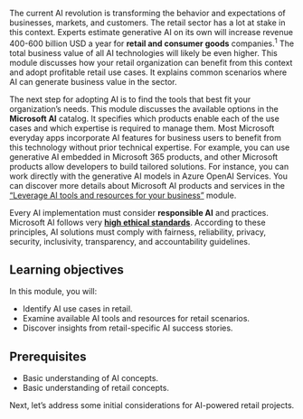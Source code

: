 The current AI revolution is transforming the behavior and expectations of businesses, markets, and customers. The retail sector has a lot at stake in this context. Experts estimate generative AI on its own will increase revenue 400-600 billion USD a year for **retail and consumer goods** companies.<sup>1</sup> The total business value of all AI technologies will likely be even higher. This module discusses how your retail organization can benefit from this context and adopt profitable retail use cases. It explains common scenarios where AI can generate business value in the sector.

The next step for adopting AI is to find the tools that best fit your organization’s needs. This module discusses the available options in the **Microsoft AI** catalog. It specifies which products enable each of the use cases and which expertise is required to manage them. Most Microsoft everyday apps incorporate AI features for business users to benefit from this technology without prior technical expertise. For example, you can use generative AI embedded in Microsoft 365 products, and other Microsoft products allow developers to build tailored solutions. For instance, you can work directly with the generative AI models in Azure OpenAI Services. You can discover more details about Microsoft AI products and services in the [“Leverage AI tools and resources for your business”](/training/modules/leverage-ai-tools) module.

Every AI implementation must consider **responsible AI** and practices. Microsoft AI follows very **[high ethical standards](https://www.microsoft.com/ai/responsible-ai)**. According to these principles, AI solutions must comply with fairness, reliability, privacy, security, inclusivity, transparency, and accountability guidelines.

## Learning objectives
In this module, you will:

* Identify AI use cases in retail.
* Examine available AI tools and resources for retail scenarios.
* Discover insights from retail-specific AI success stories.

## Prerequisites
* Basic understanding of AI concepts.
* Basic understanding of retail concepts.

Next, let’s address some initial considerations for AI-powered retail projects.
